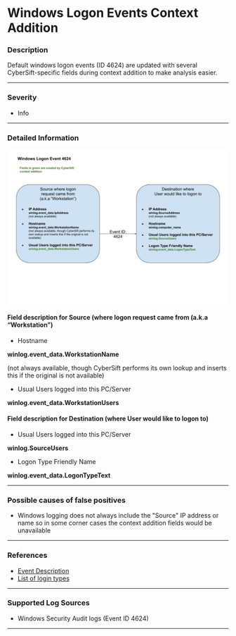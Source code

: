 # Windows Logon Events Context Addition
### Description

Default windows logon events (ID 4624) are updated with several CyberSift-specific fields during context addition to make analysis easier.

-------------------
### Severity

- Info

-------------------
### Detailed Information

![summary_diagram](https://github.com/dvas0004/CyberSift-Alerts/blob/master/img/WindowsLogonEventContextAddition.jpg?raw=true)

#### Field description for Source (where logon request came from (a.k.a “Workstation”)

- Hostname 
  
**winlog.event_data.WorkstationName**

(not always available, though CyberSift performs its own lookup and inserts this if the original is not available)

- Usual Users logged into this PC/Server

**winlog.event_data.WorkstationUsers** 


#### Field description for Destination (where User would like to logon to)

- Usual Users logged into this PC/Server
  
**winlog.SourceUsers**


- Logon Type Friendly Name
  
**winlog.event_data.LogonTypeText**



-------------------
### Possible causes of false positives

- Windows logging does not always include the "Source" IP address or name so in some corner cases the context addition fields would be unavailable

-------------------
### References

- [Event Description](https://www.ultimatewindowssecurity.com/securitylog/encyclopedia/event.aspx?eventID=4624)
- [List of login types](https://www.manageengine.com/products/active-directory-audit/kb/windows-security-log-event-id-4624.html)


-------------------
### Supported Log Sources

- Windows Security Audit logs (Event ID 4624)
-------------------
